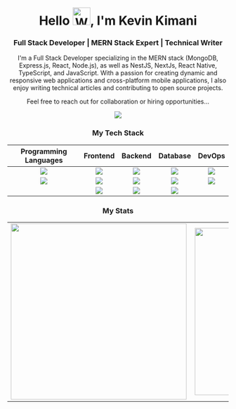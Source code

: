 <h1 align="center">Hello <img src="https://raw.githubusercontent.com/nixin72/nixin72/master/wave.gif" alt="Waving hand animated gif" height="40" width="40" />, I'm Kevin Kimani</h1>

<h3 align="center">Full Stack Developer | MERN Stack Expert | Technical Writer</h3>

<p align="center">
I'm a Full Stack Developer specializing in the MERN stack (MongoDB, Express.js, React, Node.js), as well as NestJS, NextJs, React Native, TypeScript, and JavaScript. With a passion for creating dynamic and responsive web applications and cross-platform mobile applications, I also enjoy writing technical articles and contributing to open source projects.
</p>

<p align="center">Feel free to reach out for collaboration or hiring opportunities...</p>

<p align="center"><a href="mailto:kimanikevin254@gmail.com">
  <img src="https://img.shields.io/badge/Gmail-EA4335?style=flat&logo=gmail&logoColor=white" />
  </a>
</p>



<h3 align="center">My Tech Stack</h3>
<p align="center">

<table align="center">
  <thead>
    <tr>
      <th>Programming Languages</th>
      <th>Frontend</th>
      <th>Backend</th>
      <th>Database</th>
      <th>DevOps</th>
    </tr>
  </thead>
  <tbody>
    <tr>
      <td align="center"><img src="https://shields.io/badge/TypeScript-3178C6?logo=TypeScript&logoColor=FFF&style=flat-square" /></td>
      <td align="center"><img src="https://shields.io/badge/react-black?logo=react&style=for-the-badge" /></td>
      <td align="center"><img src="https://img.shields.io/badge/Node.js-339933?style=flat&logo=node.js&logoColor=white" /></td>
      <td align="center"><img src="https://img.shields.io/badge/-MongoDB-13aa52?style=for-the-badge&logo=mongodb&logoColor=white" /></td>
      <td align="center"><img src="https://img.shields.io/badge/docker-326CE5?&style=style-for-the-badge&logo=docker&logoColor=white" /></td>
    </tr>
    <tr>
      <td align="center"><img src="https://shields.io/badge/JavaScript-F7DF1E?logo=JavaScript&logoColor=000&style=flat-square" /></td>
      <td align="center"><img src="https://img.shields.io/badge/next.js-000000?style=for-the-badge&logo=nextdotjs&logoColor=white" /></td>
      <td align="center"><img src="https://img.shields.io/badge/Express.js-000000?logo=express&logoColor=fff&style=flat" /></td>
      <td align="center"><img src="https://img.shields.io/badge/postgresql-4169e1?style=for-the-badge&logo=postgresql&logoColor=white" /></td>
      <td align="center"><img src="https://img.shields.io/badge/kubernetes-326CE5?&style=style-for-the-badge&logo=kubernetes&logoColor=white" /></td>
    </tr>
    <tr>
      <td></td>
      <td align="center"><img src="https://img.shields.io/badge/react_native-%2320232a.svg?style=for-the-badge&logo=react&logoColor=%2361DAFB" /></td>
      <td align="center"><img src="https://img.shields.io/badge/nestjs-E0234E?style=for-the-badge&logo=nestjs&logoColor=white" /></td>
      <td align="center"><img src="https://img.shields.io/badge/SQLite-07405E?style=flat&compact=true&logo=sqlite&logoColor=white" /></td>
      <td></td>
    </tr>
  </tbody>
</table>


</p>

<h3 align="center">My Stats</h3>
<p align="center">
  <table align="center">
    <tr>
      <td><img width="400px" align="left" src="https://github-readme-stats.vercel.app/api/top-langs/?username=kimanikevin254&count_private=true&theme=algolia&layout=compact"></td>
      <td><img width="380px" align="left" src="https://github-readme-stats.vercel.app/api?username=kimanikevin254&show_icons=true&theme=algolia"></td>
    </tr>
  </table>
</p>
